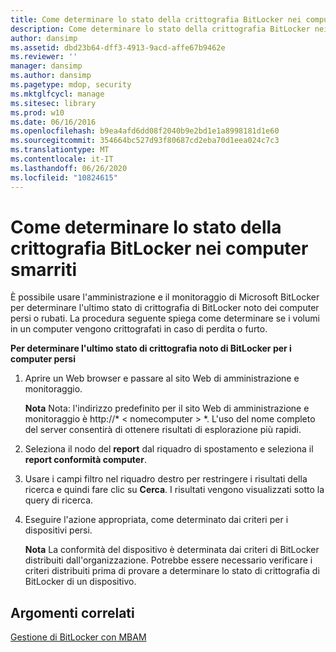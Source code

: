 ```yaml
---
title: Come determinare lo stato della crittografia BitLocker nei computer smarriti
description: Come determinare lo stato della crittografia BitLocker nei computer smarriti
author: dansimp
ms.assetid: dbd23b64-dff3-4913-9acd-affe67b9462e
ms.reviewer: ''
manager: dansimp
ms.author: dansimp
ms.pagetype: mdop, security
ms.mktglfcycl: manage
ms.sitesec: library
ms.prod: w10
ms.date: 06/16/2016
ms.openlocfilehash: b9ea4afd6dd08f2040b9e2bd1e1a8998181d1e60
ms.sourcegitcommit: 354664bc527d93f80687cd2eba70d1eea024c7c3
ms.translationtype: MT
ms.contentlocale: it-IT
ms.lasthandoff: 06/26/2020
ms.locfileid: "10824615"
---
```

# Come determinare lo stato della crittografia BitLocker nei computer smarriti


È possibile usare l'amministrazione e il monitoraggio di Microsoft BitLocker per determinare l'ultimo stato di crittografia di BitLocker noto dei computer persi o rubati. La procedura seguente spiega come determinare se i volumi in un computer vengono crittografati in caso di perdita o furto.

**Per determinare l'ultimo stato di crittografia noto di BitLocker per i computer persi**

1.  Aprire un Web browser e passare al sito Web di amministrazione e monitoraggio.

    **Nota**  Nota: l'indirizzo predefinito per il sito Web di amministrazione e monitoraggio è http://* &lt; nomecomputer &gt; *. L'uso del nome completo del server consentirà di ottenere risultati di esplorazione più rapidi.

     

2.  Seleziona il nodo del **report** dal riquadro di spostamento e seleziona il **report conformità computer**.

3.  Usare i campi filtro nel riquadro destro per restringere i risultati della ricerca e quindi fare clic su **Cerca**. I risultati vengono visualizzati sotto la query di ricerca.

4.  Eseguire l'azione appropriata, come determinato dai criteri per i dispositivi persi.

    **Nota**  La conformità del dispositivo è determinata dai criteri di BitLocker distribuiti dall'organizzazione. Potrebbe essere necessario verificare i criteri distribuiti prima di provare a determinare lo stato di crittografia di BitLocker di un dispositivo.

     

## Argomenti correlati


[Gestione di BitLocker con MBAM](performing-bitlocker-management-with-mbam-mbam-2.md)

 

 





